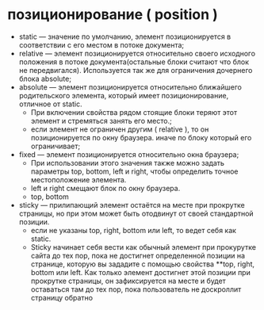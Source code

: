 # позиционирование ( position )
- static — значение по умолчанию, элемент позиционируется в соответствии с его местом в потоке документа;
- relative — элемент позиционируется относительно своего исходного положения в потоке документа(остальные блоки считают что блок не передвигался). Используется так же для ограничения дочернего блока absolute;
- absolute — элемент позиционируется относительно ближайшего родительского элемента, который имеет позиционирование, отличное от static.
   - При включении свойства рядом стоящие блоки теряют этот элемент и стремяться занять его место.;
   - если элемент не ограничен другим ( relative ), то он позиционируется по окну браузера. иначе по блоку который его ограничивает;
- fixed — элемент позиционируется относительно окна браузера;
    - При использовании этого значения также можно задать параметры top, bottom, left и right, чтобы определить точное местоположение элемента.
    - left и right смещают блок по окну браузера.
    - top, bottom
- sticky — прилипающий элемент остаётся на месте при прокрутке страницы, но при этом может быть отодвинут от своей стандартной позиции.
    - если не указаны top, right, bottom или left, то ведет себя как static.
    - Sticky начинает себя вести как обычный элемент при прокурутке сайта до тех пор, пока не достигнет определенной позиции на странице, которую вы зададите с помощью свойства **top, right, bottom или left.
      Как только элемент достигнет этой позиции при прокрутке страницы, он зафиксируется на месте и будет оставаться там до тех пор, пока пользователь не доскроллит страницу обратно
